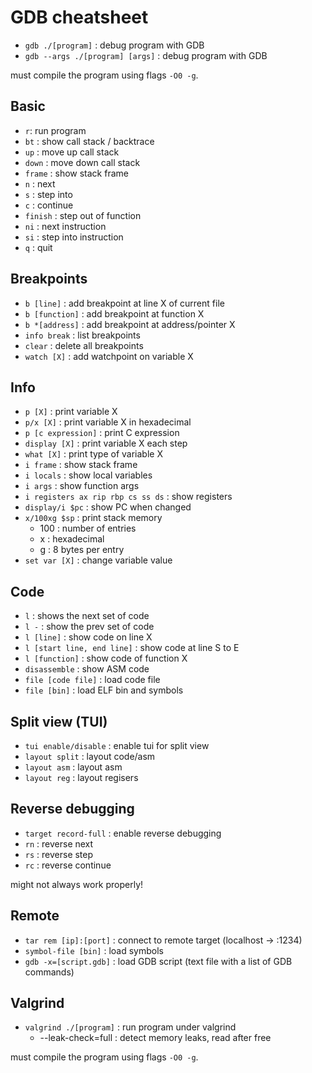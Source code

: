 # GDB cheatsheet

- `gdb ./[program]` : debug program with GDB
- `gdb --args ./[program] [args]` : debug program with GDB

must compile the program using flags `-O0 -g`.

## Basic
- `r`: run program
- `bt` : show call stack / backtrace
- `up` : move up call stack
- `down` : move down call stack
- `frame` : show stack frame
- `n` : next
- `s` : step into
- `c` : continue
- `finish` : step out of function
- `ni` : next instruction
- `si` : step into instruction
- `q` : quit

## Breakpoints
- `b [line]` : add breakpoint at line X of current file
- `b [function]` : add breakpoint at function X
- `b *[address]` : add breakpoint at address/pointer X
- `info break` : list breakpoints
- `clear` : delete all breakpoints
- `watch [X]` : add watchpoint on variable X

## Info
- `p [X]` : print variable X
- `p/x [X]` : print variable X in hexadecimal
- `p [c expression]` : print C expression
- `display [X]` : print variable X each step
- `what [X]` : print type of variable X
- `i frame` : show stack frame
- `i locals` : show local variables
- `i args` : show function args
- `i registers ax rip rbp cs ss ds` : show registers
- `display/i $pc` : show PC when changed
- `x/100xg $sp` : print stack memory
    - 100 : number of entries
    - x : hexadecimal
    - g : 8 bytes per entry
- `set var [X]` : change variable value

## Code
- `l` : shows the next set of code
- `l -` : show the prev set of code
- `l [line]` : show code on line X
- `l [start line, end line]` : show code at line S to E
- `l [function]` : show code of function X
- `disassemble` : show ASM code
- `file [code file]` : load code file
- `file [bin]` : load ELF bin and symbols

## Split view (TUI)
- `tui enable/disable` : enable tui for split view
- `layout split` : layout code/asm
- `layout asm` : layout asm
- `layout reg` : layout regisers

## Reverse debugging
- `target record-full` : enable reverse debugging
- `rn` : reverse next
- `rs` : reverse step
- `rc` : reverse continue

might not always work properly!

## Remote
- `tar rem [ip]:[port]` : connect to remote target (localhost -> :1234)
- `symbol-file [bin]` : load symbols
- `gdb -x=[script.gdb]` : load GDB script (text file with a list of GDB commands)

## Valgrind
- `valgrind ./[program]` : run program under valgrind
    - --leak-check=full : detect memory leaks, read after free

must compile the program using flags `-O0 -g`.
